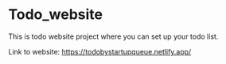 # Todo_website
This is todo website project where you can set up your todo list.

Link to website: https://todobystartupqueue.netlify.app/
